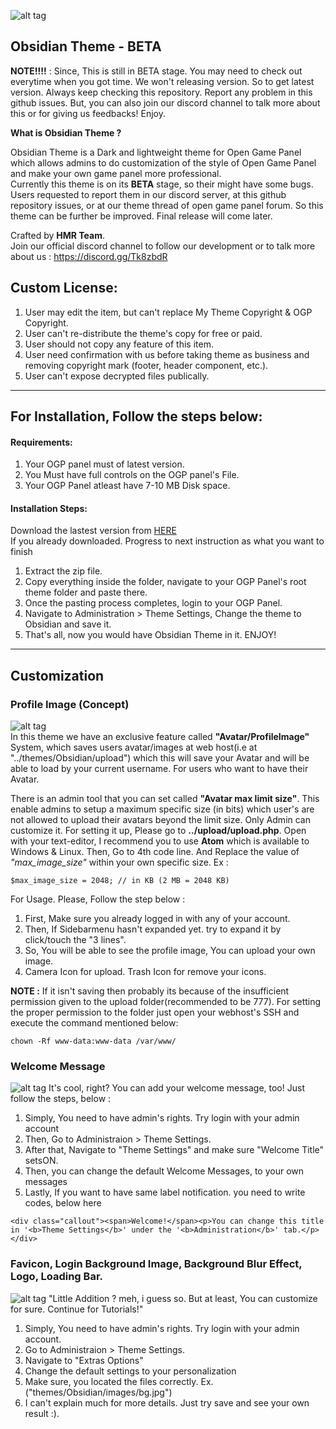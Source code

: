 ![alt tag](https://raw.githubusercontent.com/hmrserver/Obsidian/master/obsidian.png)
## Obsidian Theme - BETA

**NOTE!!!!** : Since, This is still in BETA stage. You may need to check out everytime when you got time. We won't releasing version. So to get latest version. Always keep checking this repository. Report any problem in this github issues. But, you can also join our discord channel to talk more about this or for giving us feedbacks! Enjoy.

**What is Obsidian Theme ?**

Obsidian Theme is a Dark and lightweight theme for Open Game Panel which allows admins to do customization of the style of Open Game Panel and make your own game panel more professional.<br>
Currently this theme is on its **BETA** stage, so their might have some bugs. Users requested to report them in our discord server, at this github repository issues, or at our theme thread of open game panel forum. So this theme can be further be improved. Final release will come later.

Crafted by **HMR Team**.<br />
Join our official discord channel to follow our development or to talk more about us : https://discord.gg/Tk8zbdR

## Custom License:
>
1. User may edit the item, but can't replace My Theme Copyright & OGP Copyright.
2. User can't re-distribute the theme's copy for free or paid.
3. User should not copy any feature of this item.
4. User need confirmation with us before taking theme as business and removing copyright mark (footer, header component, etc.).
5. User can't expose decrypted files publically.

-----------------------

## For Installation, Follow the steps below:

#### Requirements:
>
1. Your OGP panel must of latest version.
2. You Must have full controls on the OGP panel's File.
3. Your OGP Panel atleast have 7-10 MB Disk space.

#### Installation Steps:
>
Download the lastest version from [HERE](https://github.com/hmrserver/Obsidian)<br />
If you already downloaded. Progress to next instruction as what you want to finish<br />
>
1. Extract the zip file.
2. Copy everything inside the folder, navigate to your OGP Panel's root theme folder and paste there.
3. Once the pasting process completes, login to your OGP Panel.
4. Navigate to Administration > Theme Settings, Change the theme to Obsidian and save it.
5. That's all, now you would have Obsidian Theme in it. ENJOY!

-----------------------

## Customization

### Profile Image (Concept)
>
![alt tag](https://i.imgur.com/XnUlWEt.png)<br>
In this theme we have an exclusive feature called **"Avatar/ProfileImage"** System, which saves users avatar/images at web host(i.e at "../themes/Obsidian/upload") which this will save your Avatar and will be able to load by your current username. For users who want to have their Avatar.

There is an admin tool that you can set called **"Avatar max limit size"**. This enable admins to setup a maximum specific size (in bits) which user's are not allowed to upload their avatars beyond the limit size. Only Admin can customize it. For setting it up, Please go to **../upload/upload.php**. Open with your text-editor, I recommend you to use __Atom__ which is available to Windows & Linux. Then, Go to 4th code line. And Replace the value of *"max_image_size"* within your own specific size. Ex :
```
$max_image_size = 2048; // in KB (2 MB = 2048 KB)
```

For Usage. Please, Follow the step below :<br>
1. First, Make sure you already logged in with any of your account.
2. Then, If Sidebarmenu hasn't expanded yet. try to expand it by click/touch the "3 lines".
3. So, You will be able to see the profile image, You can upload your own image.
4. Camera Icon for upload. Trash Icon for remove your icons.

**NOTE :** If it isn't saving then probably its because of the insufficient permission given to the upload folder(recommended to be 777). For setting the proper permission to the folder just open your webhost's SSH and execute the command mentioned below:
```
chown -Rf www-data:www-data /var/www/
```

### Welcome Message
>
![alt tag](http://puu.sh/xLKbi/b7f8a10d75.png)
It's cool, right? You can add your welcome message, too! Just follow the steps, below :<br>
1. Simply, You need to have admin's rights. Try login with your admin account
2. Then, Go to Administraion > Theme Settings.
3. After that, Navigate to "Theme Settings" and make sure "Welcome Title" setsON.
4. Then, you can change the default Welcome Messages, to your own messages
5. Lastly, If you want to have same label notification. you need to write codes, below here
```
<div class="callout"><span>Welcome!</span><p>You can change this title in '<b>Theme Settings</b>' under the '<b>Administration</b>' tab.</p></div>
```
### Favicon, Login Background Image, Background Blur Effect, Logo, Loading Bar.
>
![alt tag](https://i.imgur.com/yRZr9Rf.png)
"Little Addition ? meh, i guess so. But at least, You can customize for sure. Continue for Tutorials!"<br>
1. Simply, You need to have admin's rights. Try login with your admin account.
2. Go to Administraion > Theme Settings.
3. Navigate to "Extras Options"<br>
4. Change the default settings to your personalization
5. Make sure, you located the files correctly. Ex. ("themes/Obsidian/images/bg.jpg")
6. I can't explain much for more details. Just try save and see your own result :).
